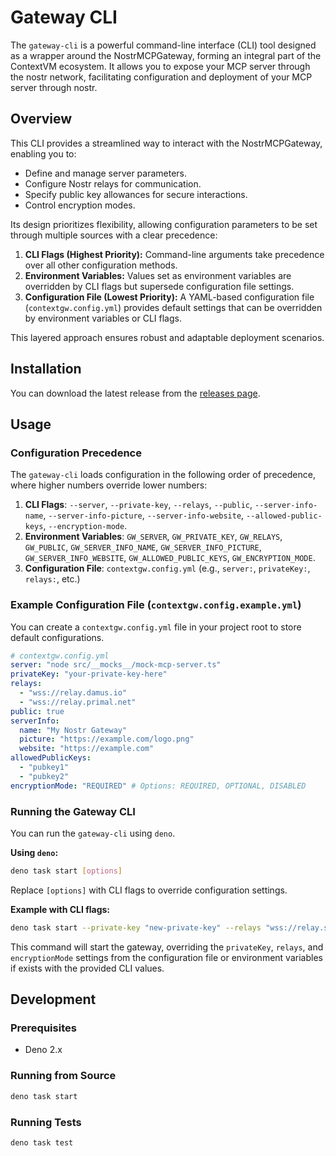 # Gateway CLI

The `gateway-cli` is a powerful command-line interface (CLI) tool designed as a wrapper around the NostrMCPGateway, forming an integral part of the ContextVM ecosystem. It allows you to expose your MCP server through the nostr network, facilitating configuration and deployment of your MCP server through nostr.
## Overview

This CLI provides a streamlined way to interact with the NostrMCPGateway, enabling you to:
- Define and manage server parameters.
- Configure Nostr relays for communication.
- Specify public key allowances for secure interactions.
- Control encryption modes.

Its design prioritizes flexibility, allowing configuration parameters to be set through multiple sources with a clear precedence:

1.  **CLI Flags (Highest Priority):** Command-line arguments take precedence over all other configuration methods.
2.  **Environment Variables:** Values set as environment variables are overridden by CLI flags but supersede configuration file settings.
3.  **Configuration File (Lowest Priority):** A YAML-based configuration file (`contextgw.config.yml`) provides default settings that can be overridden by environment variables or CLI flags.

This layered approach ensures robust and adaptable deployment scenarios.

## Installation

You can download the latest release from the [releases page](https://github.com/contextvm/gateway-cli/releases).

## Usage

### Configuration Precedence

The `gateway-cli` loads configuration in the following order of precedence, where higher numbers override lower numbers:

1.  **CLI Flags**: `--server`, `--private-key`, `--relays`, `--public`, `--server-info-name`, `--server-info-picture`, `--server-info-website`, `--allowed-public-keys`, `--encryption-mode`.
2.  **Environment Variables**: `GW_SERVER`, `GW_PRIVATE_KEY`, `GW_RELAYS`, `GW_PUBLIC`, `GW_SERVER_INFO_NAME`, `GW_SERVER_INFO_PICTURE`, `GW_SERVER_INFO_WEBSITE`, `GW_ALLOWED_PUBLIC_KEYS`, `GW_ENCRYPTION_MODE`.
3.  **Configuration File**: `contextgw.config.yml` (e.g., `server:`, `privateKey:`, `relays:`, etc.)

### Example Configuration File (`contextgw.config.example.yml`)

You can create a `contextgw.config.yml` file in your project root to store default configurations.

```yaml
# contextgw.config.yml
server: "node src/__mocks__/mock-mcp-server.ts"
privateKey: "your-private-key-here"
relays:
  - "wss://relay.damus.io"
  - "wss://relay.primal.net"
public: true
serverInfo:
  name: "My Nostr Gateway"
  picture: "https://example.com/logo.png"
  website: "https://example.com"
allowedPublicKeys:
  - "pubkey1"
  - "pubkey2"
encryptionMode: "REQUIRED" # Options: REQUIRED, OPTIONAL, DISABLED
```

### Running the Gateway CLI

You can run the `gateway-cli` using `deno`.

**Using `deno`:**

```bash
deno task start [options]
```

Replace `[options]` with CLI flags to override configuration settings.

**Example with CLI flags:**

```bash
deno task start --private-key "new-private-key" --relays "wss://relay.snort.social" --encryption-mode "OPTIONAL"
```

This command will start the gateway, overriding the `privateKey`, `relays`, and `encryptionMode` settings from the configuration file or environment variables if exists with the provided CLI values.

## Development

### Prerequisites

- Deno 2.x

### Running from Source

```bash
deno task start
```

### Running Tests

```bash
deno task test
```
